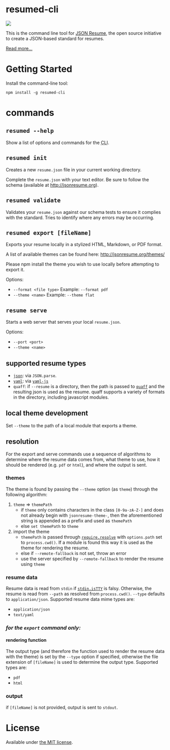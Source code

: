 # resumed-cli

[![](https://badge.fury.io/js/resumed-cli.svg)](https://www.npmjs.org/package/resumed-cli)

This is the command line tool for [JSON Resume](https://jsonresume.org), the open source initiative to create a JSON-based standard for resumes.

[Read more...](https://jsonresume.org/schema/)


# Getting Started

Install the command-line tool:

```
npm install -g resumed-cli
```


# commands

## `resumed --help`

Show a list of options and commands for the <abbr title="Command Line Interface">CLI</abbr>.


## `resumed init`

Creates a new `resume.json` file in your current working directory.

Complete the `resume.json` with your text editor. Be sure to follow the schema 
(available at http://jsonresume.org).


## `resumed validate`

Validates your `resume.json` against our schema tests to ensure it complies with 
the standard. Tries to identify where any errors may be occurring.


## `resumed export [fileName]`

Exports your resume locally in a stylized HTML, Markdown, or PDF format.

A list of available themes can be found here: http://jsonresume.org/themes/

Please npm install the theme you wish to use locally before attempting to export it.

Options:
  - `--format <file type>` Example: `--format pdf`
  - `--theme <name>` Example: `--theme flat`  

## `resume serve`

Starts a web server that serves your local `resume.json`.  

Options: 
  - `--port <port>`
  - `--theme <name>`

## supported resume types

* [`json`](https://www.json.org/json-en.html): via `JSON.parse`.
* [`yaml`](https://yaml.org/): via [`yaml-js`](https://www.npmjs.com/package/yaml-js)
* `quaff`:  if `--resume` is a directory, then the path is passed to [`quaff`](https://www.npmjs.com/package/quaff) and the resulting json is used as the resume. quaff supports a variety of formats in the directory, including javascript modules.

## local theme development

Set `--theme` to the path of a local module that exports a theme.

## resolution

For the export and serve commands use a sequence of algorithms to determine where the resume data comes from, what theme to use, how it should be rendered (e.g. `pdf` or `html`), and where the output is sent.

### themes

The theme is found  by passing the `--theme` option (as `theme`) through the following algorithm:
1. `theme` => `themePath`
    * if `theme` only contains characters in the class `[0-9a-zA-Z-]` and does not already begin with `jsonresume-theme-`, then the aforementioned string is appended as a prefix and used as `themePath`
    * else `set themePath` to `theme`
1. import the theme
    * `themePath` is passed through [`require.resolve`](https://nodejs.org/api/modules.html#modules_require_resolve_request_options) with `options.path` set to `process.cwd()`. If a module is found this way it is used as the theme for rendering the resume.
    * else if `--remote-fallback` is not set, throw an error
    * use the server specified by `--remote-fallback` to render the resume using `theme`

### resume data

Resume data is read from `stdin` if [`stdin.isTTY`](https://nodejs.org/api/tty.html#tty_readstream_istty) is falsy. Otherwise, the resume is read from `--path` as resolved from `process.cwd()`. `--type` defaults to `application/json`. Supported resume data mime types are:
* `application/json`
* `text/yaml`

### _for the `export` command only:_
#### rendering function
The output type (and therefore the function used to render the resume data with the theme) is set by the `--type` option if specified, otherwise the file extension of `[fileName]` is used to determine the output type. Supported types are:
* `pdf`
* `html`

### output
if `[fileName]` is not provided, output is sent to `stdout`.

# License

Available under [the MIT license](http://mths.be/mit).
